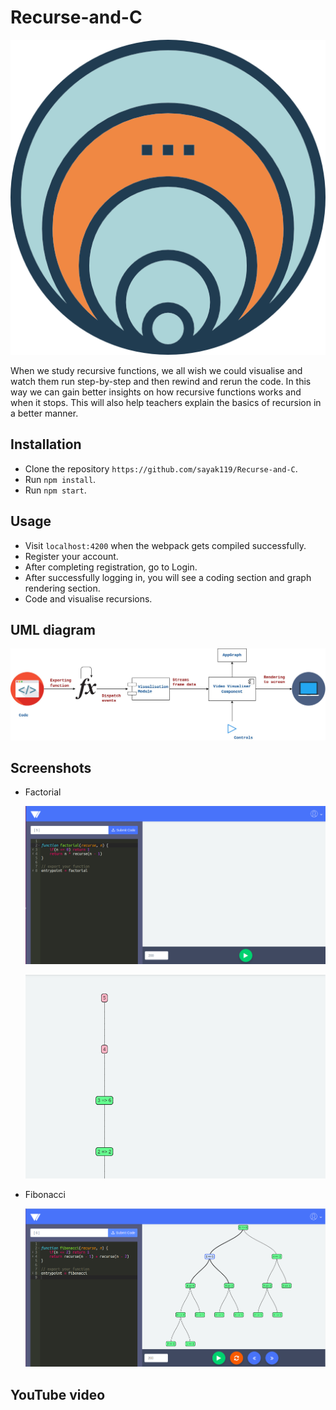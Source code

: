 # Recurse-and-C
![Logo](images/loop.png)

When we study recursive functions, we all wish we could visualise and watch them run step-by-step and then rewind and rerun the code. In this way we can gain better insights on how recursive functions works and when it stops. This will also help teachers explain the basics of recursion in a better manner.

## Installation

* Clone the repository `https://github.com/sayak119/Recurse-and-C`.
* Run `npm install`.
* Run `npm start`.

## Usage

* Visit `localhost:4200` when the webpack gets compiled successfully.
* Register your account.
* After completing registration, go to Login.
* After successfully logging in, you will see a coding section and graph rendering section.
* Code and visualise recursions.

## UML diagram

 ![UML diagram](images/uml.jpg)

## Screenshots

* Factorial

  ![Code Factorial](images/fact.png)

  ![Output Factorial](images/fact_out.png)

* Fibonacci

  ![Fibonacci](images/fibo.png)

## YouTube video
